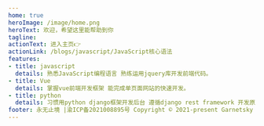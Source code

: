 ```yaml
---
home: true
heroImage: /image/home.png
heroText: 欢迎，希望这里能帮助到你
tagline:
actionText: 进入主页👉
actionLink: /blogs/javascript/JavaScript核心语法
features:
- title: javascript
  details: 熟悉JavaScript编程语言 熟练运用jquery库开发前端代码。
- title: Vue
  details: 掌握vue前端开发框架 能完成单页面网站的快速开发。
- title: python
  details: 习惯用python django框架开发后台 遵循django rest framework 开发原则。
footer: 永无止境 |渝ICP备2021008895号 Copyright © 2021-present Garnetsky
---
```


